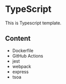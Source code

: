 # TypeScript

This is Typescript template.

## Content

- Dockerfile
- GitHub Actions
- jest
- webpack
- express
- tsoa

